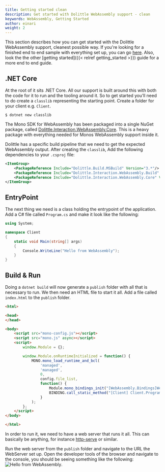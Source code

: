 ```yaml
---
title: Getting started clean
description: Get started with Dolittle WebAssembly support - clean
keywords: WebAssembly, Getting Started
author: einari
weight: 2
---
```

This section describes how you can get started with the Dolittle WebAssembly support, cleanest possible way.
If you're looking for a finished end to end sample with everything set up, you can go [here](https://github.com/dolittle-samples/ToDolittle).
Also, look the the other [getting started]({{< relref getting_started >}}) guide for a more end to end guide.

## .NET Core

At the root of it sits .NET Core. All our support is built around this with both the code for it to run
and the tooling around it. So to get started you'll need to do create a `classlib` representing the
starting point. Create a folder for your client e.g. `Client`.

```shell
$ dotnet new classlib
```

The Mono SDK for WebAssembly has been packaged into a single NuGet package, called [Dolittle.Interaction.WebAssembly.Core](https://www.nuget.org/packages/Dolittle.Interaction.WebAssembly.Core/).
This is a heavy package with everything needed for Monos WebAssembly support inside it.

Dolittle has a specific build pipeline that we need to get the expected WebAssembly output.
After creating the `classlib`, Add the following dependencies to your `.csproj` file:

```xml
<ItemGroup>
    <PackageReference Include="Dolittle.Build.MSBuild" Version="3.*"/>
    <PackageReference Include="Dolittle.Interaction.WebAssembly.Build" Version="3.*"/>
    <PackageReference Include="Dolittle.Interaction.WebAssembly.Core" Version="3.*"/> 
</ItemGroup>
```

## EntryPoint

The next thing we need is a class holding the entrypoint of the application.
Add a C# file called `Program.cs` and make it look like the following:

```csharp
using System;

namespace Client
{
    static void Main(string[] args)
    {
        Console.WriteLine("Hello from WebAssembly");
    }
}
```

## Build & Run

Doing a ``dotnet build`` will now generate a `publish` folder with all that is necessary to run.
We then need an HTML file to start it all. Add a file called `index.html` to the `publish` folder.

```html
<html>

<head>
</head>

<body>
    <script src="mono-config.js"></script>
    <script src="mono.js" async></script>
    <script>
        window.Module = {};

        window.Module.onRuntimeInitialized = function() {
            MONO.mono_load_runtime_and_bcl(
                'managed',
                'managed',
                0,
                config.file_list,
                function() {
                    Module.mono_bindings_init("[WebAssembly.Bindings]WebAssembly.Runtime");
                    BINDING.call_static_method("[Client] Client.Program:Main", []);
                }
            );
        };
    </script>
</body>

</html>
```

In order to run it, we need to have a web server that runs it all. This can basically be anything,
for instance [http-serve](https://www.npmjs.com/package/http-serve) or similar.

Run the web server from the `publish` folder and navigate to the URL the WebServer set up.
Open the developer tools of the browser and navigate to the console, you should be seeing something
like the following:
![Hello from WebAssembly](../hello_from_webassembly.png).
